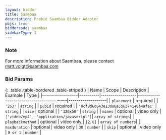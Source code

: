 ```yaml
---
layout: bidder
title: Saambaa
description: Prebid Saambaa Bidder Adapter
pbjs: true
biddercode: saambaa
sidebarType: 1
---
```


### Note

For more information about Saambaa, please contact <matt.voigt@saambaa.com>

### Bid Params

{: .table .table-bordered .table-striped }
| Name             | Scope    | Description      | Example                                  | Type              |
|------------------|----------|------------------|------------------------------------------|-------------------|
| `placement`    | required |                  | `'263'`                                  | `string`          |
| `pubid`          | required |                  | `'0cf8d6d643e13d86a5b6374148a4afac'`     | `string`          |
| `size`           | optional |                  | `'320x50'`                              | `string`          |
| `mimes`          | optional |  video only      | `['video/mp4', 'application/javascript']`| `array of strings`|
| `playbackmethod` | optional |  video only      | `[2,6]`                                  | `array of numbers`|
| `maxduration`    | optional |  video only      | `30`                                     | `number`          |
| `skip`           | optional |  video only      | `0 or 1`                                 | `number`          |
